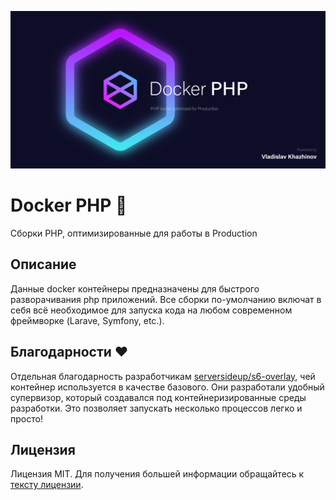 
<p align="center"><img src="/art/header.png" alt="Social Card of Docker PHP"></p>

# Docker PHP 🐋

Сборки PHP, оптимизированные для работы в Production

## Описание

Данные docker контейнеры предназначены для быстрого разворачивания php приложений. Все сборки по-умолчанию включат в себя всё необходимое для запуска кода на любом современном фреймворке (Larave, Symfony, etc.).

## Благодарности ❤️

Отдельная благодарность разработчикам [serversideup/s6-overlay](https://github.com/serversideup/s6-overlay), чей контейнер используется в качестве базового.
Они разработали удобный супервизор, который создавался под контейнеризированные среды разработки.
Это позволяет запускать несколько процессов легко и просто!

## Лицензия

Лицензия MIT. Для получения большей информации обращайтесь к [тексту лицензии](LICENSE.md).
